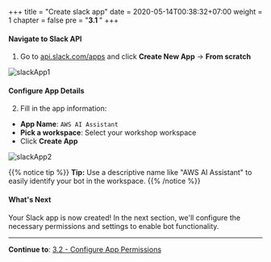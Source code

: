 +++
title = "Create slack app"
date = 2020-05-14T00:38:32+07:00
weight = 1
chapter = false
pre = "<b>3.1 </b>"
+++

#### Navigate to Slack API

1. Go to [api.slack.com/apps](https://api.slack.com/apps) and click **Create New App** → **From scratch**

![slackApp1](/images/3/slakcApp1.png?width=90pc)

#### Configure App Details

2. Fill in the app information:

- **App Name**: `AWS AI Assistant`
- **Pick a workspace**: Select your workshop workspace
- Click **Create App**

![slackApp2](/images/3/slakcApp2.png?width=90pc)

{{% notice tip %}}
**Tip:** Use a descriptive name like "AWS AI Assistant" to easily identify your bot in the workspace.
{{% /notice %}}

#### What's Next

Your Slack app is now created! In the next section, we'll configure the necessary permissions and settings to enable bot functionality.

---

**Continue to**: [3.2 - Configure App Permissions](../3.2-configure_permissions/)
